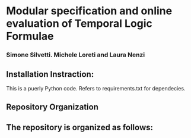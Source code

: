 # Modular specification and online evaluation of Temporal Logic Formulae
### Simone Silvetti. Michele Loreti and Laura Nenzi

## Installation Instraction: 
This is a puerly Python code. Refers to requirements.txt for dependecies. 

## Repository Organization
The repository is organized as follows: 
- 
